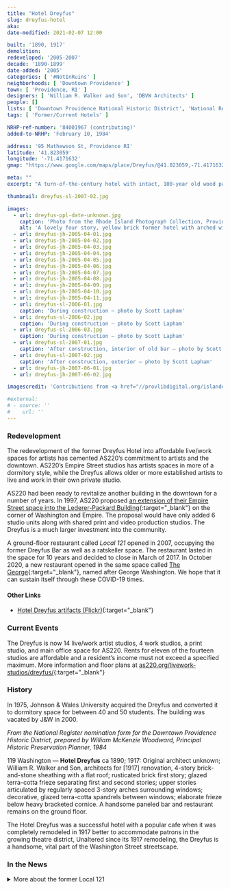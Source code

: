 ```yaml
---
title: "Hotel Dreyfus"
slug: dreyfus-hotel
aka:
date-modified: 2021-02-07 12:00

built: '1890, 1917'
demolition: 
redeveloped: '2005-2007'
decade: '1890-1899'
date-added: '2005'
categories: [ '#NotInRuins' ]
neighborhoods: [ 'Downtown Providence' ]
town: [ 'Providence, RI' ]
designers: [ 'William R. Walker and Son', 'DBVW Architects' ]
people: []
lists: [ 'Downtown Providence National Historic District', 'National Register of Historic Places' ]
tags: [ 'Former/Current Hotels' ]

NRHP-ref-number: '84001967 (contributing)'
added-to-NRHP: 'February 10, 1984'

address: '95 Mathewson St, Providence RI'
latitude: '41.823059'
longitude: '-71.4171632'
gmap: "https://www.google.com/maps/place/Dreyfus/@41.823059,-71.4171632,17z/data=!3m1!4b1!4m5!3m4!1s0x89e445124d432e93:0x2078c049dab91e0b!8m2!3d41.823055!4d-71.4149745"

meta: ""
excerpt: "A turn-of-the-century hotel with intact, 100-year old wood panelled bar enhanced by stained-glass windows and decorative terra cotta"

thumbnail: dreyfus-sl-2007-02.jpg

images:
  - url: dreyfus-ppl-date-unknown.jpg
    caption: 'Photo from the Rhode Island Photograph Collection, Providence Public Library, date unknown'
    alt: 'A lovely four story, yellow brick former hotel with arched windows on the fourth floor, a deep and detailed series of brackets above a yellow, cream, and jade green terra cotta frieze. The ground floor space contains a restaurant, bar, and gallery and features ornate brick work with a running frieze made of a vertical fluted course below a ridge of a curving, waving pattern seperating the first and second stories.'
  - url: dreyfus-jh-2005-04-01.jpg
  - url: dreyfus-jh-2005-04-02.jpg
  - url: dreyfus-jh-2005-04-03.jpg
  - url: dreyfus-jh-2005-04-04.jpg
  - url: dreyfus-jh-2005-04-05.jpg
  - url: dreyfus-jh-2005-04-06.jpg
  - url: dreyfus-jh-2005-04-07.jpg
  - url: dreyfus-jh-2005-04-08.jpg
  - url: dreyfus-jh-2005-04-09.jpg
  - url: dreyfus-jh-2005-04-10.jpg
  - url: dreyfus-jh-2005-04-11.jpg
  - url: dreyfus-sl-2006-01.jpg
    caption: 'During construction – photo by Scott Lapham'
  - url: dreyfus-sl-2006-02.jpg
    caption: 'During construction – photo by Scott Lapham'
  - url: dreyfus-sl-2006-03.jpg
    caption: 'During construction – photo by Scott Lapham'
  - url: dreyfus-sl-2007-01.jpg
    caption: 'After construction, interior of old bar – photo by Scott Lapham'
  - url: dreyfus-sl-2007-02.jpg
    caption: 'After construction, exterior – photo by Scott Lapham'
  - url: dreyfus-jh-2007-06-01.jpg
  - url: dreyfus-jh-2007-06-02.jpg

imagescredit: 'Contributions from <a href="//provlibdigital.org/islandora/object/islandora%3A11562" target="_blank">Rhode Island Photograph Collection</a>, Providence Public Library and Scott Lapham for AS220 and TRAC Builders'

#external:
# - source: ''
#    url: ''
---
```


### Redevelopment

The redevelopment of the former Dreyfus Hotel into affordable live/work spaces for artists has cemented AS220’s commitment to artists and the downtown. AS220’s Empire Street studios has artists spaces in more of a dormitory style, while the Dreyfus allows older or more established artists to live and work in their own private studio. 

AS220 had been ready to revitalize another building in the downtown for a number of years. In 1997, AS220 proposed [an extension of their Empire Street space into the Lederer-Packard Building](//digitalcommons.ric.edu/cgi/viewcontent.cgi?article=1913&context=as220_root){:target="_blank"} on the corner of Washington and Empire. The proposal would have only added 6 studio units along with shared print and video production studios. The Dreyfus is a much larger investment into the community. 

A ground-floor restaurant called _Local 121_ opened in 2007, occupying the former Dreyfus Bar as well as a ratskeller space. The restaurant lasted in the space for 10 years and decided to close in March of 2017. In October 2020, a new restaurant opened in the same space called [The George](//www.thegeorge-onwashington.com/){:target="_blank"}, named after George Washington. We hope that it can sustain itself through these COVID-19 times. 

#### Other Links

+ [Hotel Dreyfus artifacts (Flickr)](//www.flickr.com/photos/as220/sets/72157622531173780/){:target="_blank"}


### Current Events

The Dreyfus is now 14 live/work artist studios, 4 work studios, a print studio, and main office space for AS220. Rents for eleven of the fourteen studios are affordable and a resident’s income must not exceed a specified maximum. More information and floor plans at [as220.org/livework-studios/dreyfus/](//as220.org/livework-studios/dreyfus/){:target="_blank"}


### History

In 1975, Johnson & Wales University acquired the Dreyfus and converted it to dormitory space for between 40 and 50 students. The building was vacated by J&W in 2000. 

_From the National Register nomination form for the Downtown Providence Historic District, prepared by William McKenzie Woodward, Principal Historic Preservation Planner, 1984_

119 Washington — **Hotel Dreyfus** ca 1890; 1917: Original architect unknown; William R. Walker and Son, architects for [1917] renovation, 4-story brick-and-stone sheathing with a flat roof; rusticated brick first story; glazed terra-cotta frieze separating first and second stories; upper stories articulated by regularly spaced 3-story arches surrounding windows; decorative, glazed terra-cotta spandrels between windows; elaborate frieze below heavy bracketed cornice. A handsome paneled bar and restaurant remains on the ground floor.

The Hotel Dreyfus was a successful hotel with a popular cafe when it was completely remodeled in 1917 better to accommodate patrons in the growing theatre district, Unaltered since its 1917 remodeling, the Dreyfus is a handsome, vital part of the Washington Street streetscape.


### In the News

<details markdown="1" class="rhythm">
  <summary>More about the former Local 121</summary>

#### Providence restaurant Local 121 to close in March

_by Jack Perry_  
**Providence Journal** | February 17, 2017 (abridged)

Local 121, a downtown restaurant that’s specialized in serving food from local farms, is closing its doors after operating on Washington Street for a decade.

Owned and operated by Josh and Nancy Miller, the restaurant was the anchor tenant in AS220′s Dreyfus building at 121 Washington St., which AS220 bought and restored between 2005 and 2007, according to AS220, an artist-run nonprofit that supports and promotes the arts.

The Millers were quoted in the press release saying, “Our lease with AS220 expires in April, and pursuing another 10-year option would have us as restaurant owners and operators into our ’70s. We are not interested in doing that through this stage of our lives. We are committed to marketing this beautiful restaurant for sale as a turnkey operation, with the full cooperation and participation of AS220.

“We want to thank our staff and many patrons. We especially want to thank the many local farmers, fishermen and other local purveyors for helping us to pioneer the farm-to-table concept in Rhode Island.”

Josh Miller also owns Trinity Brewhouse in downtown Providence. Miller is a state senator for Rhode Island.

In 2010, the restaurant was the first-ever recipient of the Mayor’s Culinary Cup award, given by the Culinary Institute of America, the National Restaurant Association, and the U.S. Conference of Mayors, according to AS220. It was in recognition of their work “advocating for sustainable economic efforts in Providence by using locally produced food and beverages.”

_Captured February 7, 2021 from https://www.providencejournal.com/news/20170217/providence-restaurant-local-121-to-close-in-march_

</details>